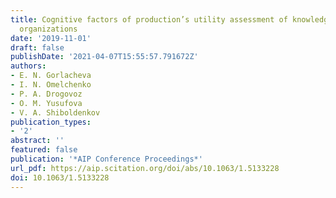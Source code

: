 ```yaml
---
title: Cognitive factors of production’s utility assessment of knowledge-intensive
  organizations
date: '2019-11-01'
draft: false
publishDate: '2021-04-07T15:55:57.791672Z'
authors:
- E. N. Gorlacheva
- I. N. Omelchenko
- P. A. Drogovoz
- O. M. Yusufova
- V. A. Shiboldenkov
publication_types:
- '2'
abstract: ''
featured: false
publication: '*AIP Conference Proceedings*'
url_pdf: https://aip.scitation.org/doi/abs/10.1063/1.5133228
doi: 10.1063/1.5133228
---
```


